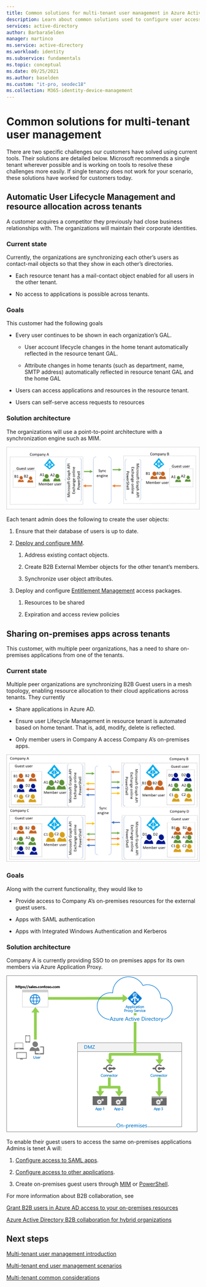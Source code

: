 ```yaml
---
title: Common solutions for multi-tenant user management in Azure Active Directory
description: Learn about common solutions used to configure user access across Azure Active Directory tenants with guest accounts 
services: active-directory
author: BarbaraSelden
manager: martinco
ms.service: active-directory
ms.workload: identity
ms.subservice: fundamentals
ms.topic: conceptual
ms.date: 09/25/2021
ms.author: baselden
ms.custom: "it-pro, seodec18"
ms.collection: M365-identity-device-management
---
```


# Common solutions for multi-tenant user management

There are two specific challenges our customers have solved using current tools. Their solutions are detailed below. Microsoft recommends a single tenant wherever possible and is working on tools to resolve these challenges more easily. If single tenancy does not work for your scenario, these solutions have worked for customers today. 

## Automatic User Lifecycle Management and resource allocation across tenants

A customer acquires a competitor they previously had close business relationships with. The organizations will maintain their corporate identities.

### Current state

Currently, the organizations are synchronizing each other’s users as contact-mail objects so that they show in each other’s directories. 

* Each resource tenant has a mail-contact object enabled for all users in the other tenant.

* No access to applications is possible across tenants.

### Goals

This customer had the following goals

* Every user continues to be shown in each organization’s GAL.

   * User account lifecycle changes in the home tenant automatically reflected in the resource tenant GAL. 

   * Attribute changes in home tenants (such as department, name, SMTP address) automatically reflected in resource tenant GAL and the home GAL

* Users can access applications and resources in the resource tenant.

* Users can self-serve access requests to resources

### Solution architecture 

The organizations will use a point-to-point architecture with a synchronization engine such as MIM.

![Example of a point-to-point architecture](media/multi-tenant-common-solutions/point-to-point-sync.png)

Each tenant admin does the following to create the user objects:

1. Ensure that their database of users is up to date.

1. [Deploy and configure MIM](/microsoft-identity-manager/microsoft-identity-manager-deploy).

   1. Address existing contact objects.

   1. Create B2B External Member objects for the other tenant’s members.

   1. Synchronize user object attributes.

1. Deploy and configure [Entitlement Management](../governance/entitlement-management-overview.md) access packages.

   1. Resources to be shared

   1. Expiration and access review policies

## Sharing on-premises apps across tenants

This customer, with multiple peer organizations, has a need to share on-premises applications from one of the tenants.

### Current state

Multiple peer organizations are synchronizing B2B Guest users in a mesh topology, enabling resource allocation to their cloud applications across tenants. They currently

* Share applications in Azure AD.

* Ensure user Lifecycle Management in resource tenant is automated based on home tenant. That is, add, modify, delete is reflected.

* Only member users in Company A access Company A’s on-premises apps.

![Multi-tenant scenario](media/multi-tenant-user-management-scenarios/mesh.png)

### Goals

Along with the current functionality, they would like to

* Provide access to Company A’s on-premises resources for the external guest users. 

* Apps with SAML authentication

* Apps with Integrated Windows Authentication and Kerberos

### Solution architecture

Company A is currently providing SSO to on premises apps for its own members via Azure Application Proxy.

![Example of appliction access](media/multi-tenant-common-solutions/app-access-scenario.png)

To enable their guest users to access the same on-premises applications Admins is tenet A will:

1. [Configure access to SAML apps](../external-identities/hybrid-cloud-to-on-premises.md#access-to-saml-apps).

2. [Configure access to other applications](../external-identities/hybrid-cloud-to-on-premises.md#access-to-iwa-and-kcd-apps).

3. Create on-premises guest users through [MIM](../external-identities/hybrid-cloud-to-on-premises.md#create-b2b-guest-user-objects-through-mim.) or [PowerShell](https://www.microsoft.com/en-us/download/details.aspx?id=51495).

For more information about B2B collaboration, see

[Grant B2B users in Azure AD access to your on-premises resources](../external-identities/hybrid-cloud-to-on-premises.md)

[Azure Active Directory B2B collaboration for hybrid organizations](../external-identities/hybrid-organizations.md)

## Next steps
[Multi-tenant user management introduction](multi-tenant-user-management-introduction.md)

[Multi-tenant end user management scenarios](multi-tenant-user-management-scenarios.md)

[Multi-tenant common considerations](multi-tenant-common-considerations.md)

